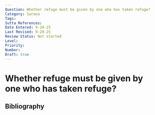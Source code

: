 ```yaml
---
Question: Whether refuge must be given by one who has taken refuge?
Category: Saraṇa
Tags: 
Sutta References: 
Date Entered: 9-20-25
Last Revised: 9-20-25
Review Status: Not started
Level: 
Priority: 
Number: 
Draft: true
---
```


# Whether refuge must be given by one who has taken refuge?

## Bibliography

<!-- 

Notes:



-->